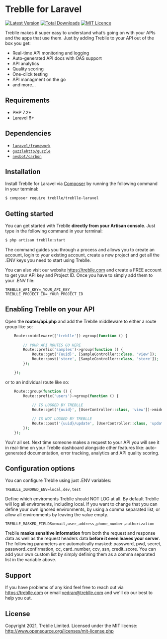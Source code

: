 # Treblle for Laravel

[![Latest Version](https://img.shields.io/packagist/v/treblle/treblle-laravel)](https://packagist.org/packages/treblle/treblle-laravel)
[![Total Downloads](https://img.shields.io/packagist/dt/treblle/treblle-laravel)](https://packagist.org/packages/treblle/treblle-laravel)
[![MIT Licence](https://img.shields.io/packagist/l/treblle/treblle-laravel)](LICENSE.md)

Treblle makes it super easy to understand what’s going on with your APIs and the apps that use them. Just by adding Treblle to your API out of the box you get:
* Real-time API monitoring and logging
* Auto-generated API docs with OAS support
* API analytics
* Quality scoring
* One-click testing
* API managment on the go
* and more...

## Requirements
* PHP 7.2+
* Laravel 6+

## Dependencies
* [`laravel/framework`](https://packagist.org/packages/laravel/framework)
* [`guzzlehttp/guzzle`](https://packagist.org/packages/guzzlehttp/guzzle)
* [`nesbot/carbon`](https://packagist.org/packages/nesbot/carbon)

## Installation
Install Treblle for Laravel via [Composer](http://getcomposer.org/) by running the following command in your terminal:

```bash
$ composer require treblle/treblle-laravel
```

## Getting started
You can get started with Treblle **directly from your Artisan console**. Just type in the following command in your terminal:
 
```bash
$ php artisan treblle:start
```
The command guides you through a process and allows you to create an account, login to your existing account, create a new project and get all the .ENV keys you need to start using Treblle.

You can also visit our website <https://treblle.com> and create a FREE account to get your API key and Project ID. Once you have to simply add them to your .ENV file:

```shell
TREBLLE_API_KEY=_YOUR_API_KEY_
TREBLLE_PROJECT_ID=_YOUR_PROJECT_ID
```

## Enabling Treblle on your API
Open the **routes/api.php** and add the Treblle middleware to either a route group like so:

```php
    Route::middleware(['treblle'])->group(function () {
        
        // YOUR API ROUTES GO HERE
        Route::prefix('samples')->group(function () {
            Route::get('{uuid}', [SampleController::class, 'view']);
            Route::post('store', [SampleController::class, 'store']);
        });

    });
```

or to an individual route like so:

```php
    Route::group(function () {
        Route::prefix('users')->group(function () {
            
            // IS LOGGED BY TREBLLE
            Route::get('{uuid}', [UserController::class, 'view'])->middleware('treblle');

            // IS NOT LOGGED BY TREBLLE
            Route::post('{uuid}/update', [UserController::class, 'update']);
        });
    });
```

You'r all set. Next time someone makes a request to your API you will see it in real-time on your Treblle dashboard alongside other features like: auto-generated documentation, error tracking, analytics and API quality scoring.

## Configuration options
You can configure Treblle using just .ENV variables:

```shell
TREBLLE_IGNORED_ENV=local,dev,test
```
Define which enviroments Treblle should NOT LOG at all. By default Treblle will log all enviroments, including local. If you want to change that you can define your own ignored environments, by using a comma separated list, or allow all environments by leaving the value empty.

```shell
TREBLLE_MASKED_FIELDS=email,user_address,phone_number,authorization
```
Treblle **masks sensitive information** from both the request and response data as well as the request headers data **before it even leaves your server**. The following parameters are automatically masked: password, pwd, secret, password_confirmation, cc, card_number, ccv, ssn, credit_score. You can add your own custom list by simply defining them as a comma separated list in the variable above.


## Support
If you have problems of any kind feel free to reach out via <https://treblle.com> or email vedran@treblle.com and we'll do our best to help you out.

## License
Copyright 2021, Treblle Limited. Licensed under the MIT license:
http://www.opensource.org/licenses/mit-license.php
